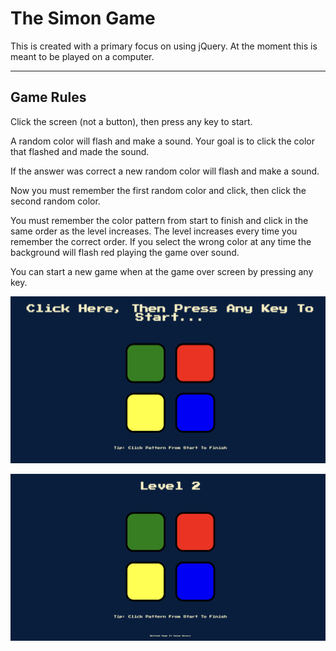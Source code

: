 <h1>The Simon Game</h1>

<p>
This is created with a primary focus on using jQuery. At the moment this is meant to be played on a computer.
</p>

---

<h2>Game Rules</h2>

<p>
Click the screen (not a button), then press any key to start. 
</p>

<p>
A random color will flash and make a sound. Your goal is to click the color that flashed and made the sound. 
</p>

<p>
If the answer was correct a new random color will flash and make a sound. 
</p>

<p>
Now you must remember the first random color and click, then click the second random color. 
</p>

<p>
You must remember the color pattern from start to finish and click in the same order as the level increases.
The level increases every time you remember the correct order. If you select the wrong color at any time the 
background will flash red playing the game over sound.
</p>

<p>
You can start a new game when at the game over screen by pressing any key.
</p>

<p>
<img src="images/game-example-1.png">
</p>

<p>
<img src="images/game-example-2.png">
</p>